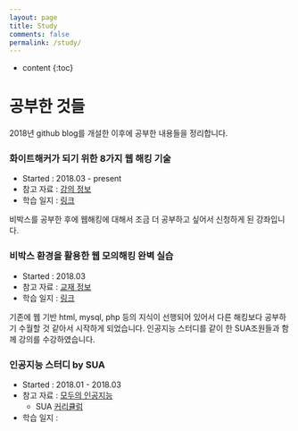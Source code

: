 ```yaml
---
layout: page
title: Study
comments: false
permalink: /study/
---
```


* content
{:toc}

# 공부한 것들
2018년 github blog를 개설한 이후에 공부한 내용들을 정리합니다.

### 화이트해커가 되기 위한 8가지 웹 해킹 기술
* Started : 2018.03 - present
* 참고 자료 : [강의 정보](https://www.inflearn.com/course/%ED%99%94%EC%9D%B4%ED%8A%B8%ED%95%B4%EC%BB%A4%EA%B0%80-%EB%90%98%EA%B8%B0%EC%9C%84%ED%95%9C-8%EA%B0%80%EC%A7%80/)
* 학습 일지 : [링크]()

비박스를 공부한 후에 웹해킹에 대해서 조금 더 공부하고 싶어서 신청하게 된 강좌입니다.


### 비박스 환경을 활용한 웹 모의해킹 완벽 실습
* Started : 2018.03
* 참고 자료 : [교재 정보](https://book.naver.com/bookdb/book_detail.nhn?bid=11332017)
* 학습 일지 : [링크](https://blog.naver.com/PostList.nhn?blogId=evannalynch_&from=postList&categoryNo=43)

기존에 웹 기반 html, mysql, php 등의 지식이 선행되어 있어서 다른 해킹보다 공부하기 수월할 것 같아서 시작하게 되었습니다.
인공지능 스터디를 같이 한 SUA조원들과 함께 강의를 수강하였습니다.


### 인공지능 스터디 by SUA
* Started : 2018.01 - 2018.03
* 참고 자료 : [모두의 인공지능](https://hunkim.github.io/ml/)
  * SUA [커리큘럼](https://docs.google.com/spreadsheets/d/18T-3pJDLvOFsMQ8guAYs57bXFwNUaaqMkwjrWzFdJzY/edit#gid=1523756436)
* 학습 일지 :
